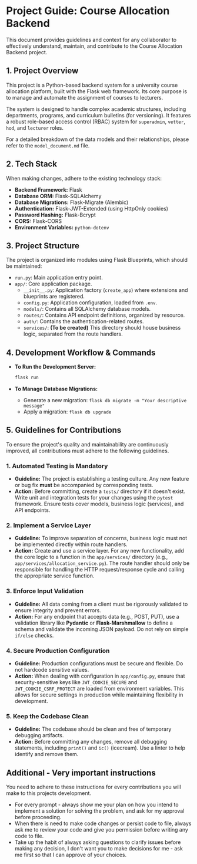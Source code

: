 # Project Guide: Course Allocation Backend

This document provides guidelines and context for any collaborator to effectively understand, maintain, and contribute to the Course Allocation Backend project.

## 1. Project Overview

This project is a Python-based backend system for a university course allocation platform, built with the Flask web framework. Its core purpose is to manage and automate the assignment of courses to lecturers.

The system is designed to handle complex academic structures, including departments, programs, and curriculum bulletins (for versioning). It features a robust role-based access control (RBAC) system for `superadmin`, `vetter`, `hod`, and `lecturer` roles.

For a detailed breakdown of the data models and their relationships, please refer to the `model_document.md` file.

## 2. Tech Stack

When making changes, adhere to the existing technology stack:

*   **Backend Framework:** Flask
*   **Database ORM:** Flask-SQLAlchemy
*   **Database Migrations:** Flask-Migrate (Alembic)
*   **Authentication:** Flask-JWT-Extended (using HttpOnly cookies)
*   **Password Hashing:** Flask-Bcrypt
*   **CORS:** Flask-CORS
*   **Environment Variables:** `python-dotenv`

## 3. Project Structure

The project is organized into modules using Flask Blueprints, which should be maintained:

*   `run.py`: Main application entry point.
*   `app/`: Core application package.
    *   `__init__.py`: Application factory (`create_app`) where extensions and blueprints are registered.
    *   `config.py`: Application configuration, loaded from `.env`.
    *   `models/`: Contains all SQLAlchemy database models.
    *   `routes/`: Contains API endpoint definitions, organized by resource.
    *   `auth/`: Contains the authentication-related routes.
    *   `services/`: **(To be created)** This directory should house business logic, separated from the route handlers.

## 4. Development Workflow & Commands

*   **To Run the Development Server:**
    ```bash
    flask run
    ```

*   **To Manage Database Migrations:**
    *   Generate a new migration: `flask db migrate -m "Your descriptive message"`
    *   Apply a migration: `flask db upgrade`

## 5. Guidelines for Contributions

To ensure the project's quality and maintainability are continuously improved, all contributions must adhere to the following guidelines.

### 1. Automated Testing is Mandatory

*   **Guideline:** The project is establishing a testing culture. Any new feature or bug fix **must** be accompanied by corresponding tests.
*   **Action:** Before committing, create a `tests/` directory if it doesn't exist. Write unit and integration tests for your changes using the `pytest` framework. Ensure tests cover models, business logic (services), and API endpoints.

### 2. Implement a Service Layer

*   **Guideline:** To improve separation of concerns, business logic must not be implemented directly within route handlers.
*   **Action:** Create and use a service layer. For any new functionality, add the core logic to a function in the `app/services/` directory (e.g., `app/services/allocation_service.py`). The route handler should only be responsible for handling the HTTP request/response cycle and calling the appropriate service function.

### 3. Enforce Input Validation

*   **Guideline:** All data coming from a client must be rigorously validated to ensure integrity and prevent errors.
*   **Action:** For any endpoint that accepts data (e.g., POST, PUT), use a validation library like **Pydantic** or **Flask-Marshmallow** to define a schema and validate the incoming JSON payload. Do not rely on simple `if/else` checks.

### 4. Secure Production Configuration

*   **Guideline:** Production configurations must be secure and flexible. Do not hardcode sensitive values.
*   **Action:** When dealing with configuration in `app/config.py`, ensure that security-sensitive keys like `JWT_COOKIE_SECURE` and `JWT_COOKIE_CSRF_PROTECT` are loaded from environment variables. This allows for secure settings in production while maintaining flexibility in development.

### 5. Keep the Codebase Clean

*   **Guideline:** The codebase should be clean and free of temporary debugging artifacts.
*   **Action:** Before committing any changes, remove all debugging statements, including `print()` and `ic()` (icecream). Use a linter to help identify and remove them.

## Additional - Very important instructions

You need to adhere to these instructions for every contributions you will make to this projects development.
- For every prompt - always show me your plan on how you intend to implement a solution for solving the problem, and ask for my approval before proceeding.
- When there is need to make code changes or persist code to file, always ask me to review your code and give you permission before writing any code to file.
- Take up the habit of always asking questions to clarify issues before making any decision, I don't want you to make decisions for me - ask me first so that I can approve of your choices.
